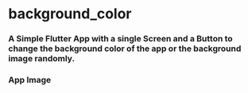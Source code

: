 # background_color

### A Simple Flutter App with a single Screen and a Button to change the background color of the app or the background image randomly.
### App Image 


 
